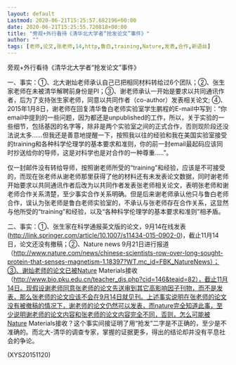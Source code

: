 ```yaml
---
layout: default
Lastmod: 2020-06-21T15:25:57.682196+00:00
date: 2020-06-21T15:25:55.720818+00:00
title: "旁观+外行看待《清华北大学者“抢发论文”事件》"
author: ""
tags: [老师,论文,张老师,14,http,鲁白,training,Nature,发表,合作,新语丝]
---
```


旁观+外行看待《清华北大学者“抢发论文”事件》

一、事实：①、北大谢灿老师承认自己已把相同材料转给过6个团队；②、张生家老师在未被清华解聘前身份是PI；③、谢老师承认一开始是要求以共同通讯作者，后为了支持张生家老师，同意以共同作者（co-author）发表相关论文; ④、2015年1月8日，谢老师在回复清华鲁白老师实验室学生鹏程的E-mail中写到：“你email中提到的一些问题，因为都还是unpublished的工作，所以，关于实验的一些细节，包括基因的名字等，除非是两个实验室之间的正式合作，否则现阶段还没法说太多……但我还是善意地提醒一下，按照我以往的经验和我在美国实验室接受的training和各种科学伦理学的基本要求和准则，你的前一封email最起码应该同时抄送给你的导师，这是对科学也是对合作的一种尊重…..”。

仅一封邮件没有转给导师，按照谢老师所受的“training”和经验，应该是不可接受的，而现在张老师从谢老师那里获得了他的材料还有未发表论文数据，同时谢老师开始要求以共同通讯作者后改为以共同作者发表张老师相关论文，表明张老师和谢老师合作关系清楚，至少事实合作关系明确。但是后来谢老师承认他只与鲁白老师合作，误认为张老师是鲁白老师实验室的，不承认与张老师存在合作关系，这显然与他所受的“training”和经验，以及“各种科学伦理学的基本要求和准则”相矛盾。

二、事实：①、张生家在科学通报英文版的论文，9月14在线发表(http://link.springer.com/article/10.1007/s11434-015-0902-0)，截止11月14日，论文还没有撤稿；②、Nature news 9月21日进行报道（http://www.nature.com/news/chinese-scientists-row-over-long-sought-protein-that-senses-magnetism-1.18397?WT.mc_id=FBK_NatureNews）；③、谢灿老师的论文已被Nature Materials接收（http://www.bio.pku.edu.cn/teacher_dis.php?cid=146&teaid=82），截止11月14日。现假设谢老师同意张老师的论文先送审到其它高影响因子刊物，而不是发表，那么张老师的论文应该不会在9月14日就见刊。上述事实说明在张老师的论文没有被撤稿的情况下，谢老师的论文仍然可以发表，而nature完全知道此事，至少说明谢老师的论文内容和张老师的论文内容完全不同，否则，怎么可能被Nature Materials接收？这个事实间接证明了用“抢发”二字是不正确的，至少是不准确的。而北大-清华的调查专家，掌握的证据更多，得出的结论却并没有平息社会的争论。

(XYS20151120)

